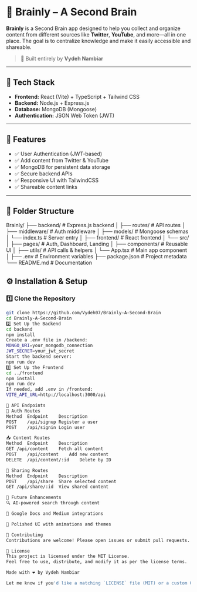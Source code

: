 # 🧠 Brainly – A Second Brain

**Brainly** is a Second Brain app designed to help you collect and organize content from different sources like **Twitter**, **YouTube**, and more—all in one place. The goal is to centralize knowledge and make it easily accessible and shareable.

> 👤 Built entirely by **Vydeh Nambiar**

---

## 🚀 Tech Stack

- **Frontend:** React (Vite) + TypeScript + Tailwind CSS  
- **Backend:** Node.js + Express.js  
- **Database:** MongoDB (Mongoose)  
- **Authentication:** JSON Web Token (JWT)  
---

## 📌 Features

- ✅ User Authentication (JWT-based)
- ✅ Add content from Twitter & YouTube
- ✅ MongoDB for persistent data storage
- ✅ Secure backend APIs
- ✅ Responsive UI with TailwindCSS
- ✅ Shareable content links

---

## 📂 Folder Structure
Brainly/
├── backend/ # Express.js backend
│ ├── routes/ # API routes
│ ├── middleware/ # Auth middleware
│ ├── models/ # Mongoose schemas
│ └── index.ts # Server entry
│
├── frontend/ # React frontend
│ └── src/
│ ├── pages/ # Auth, Dashboard, Landing
│ ├── components/ # Reusable UI
│ ├── utils/ # API calls & helpers
│ └── App.tsx # Main app component
│
├── .env # Environment variables
├── package.json # Project metadata
└── README.md # Documentation

## ⚙️ Installation & Setup

### 1️⃣ Clone the Repository

```bash
git clone https://github.com/Vydeh07/Brainly-A-Second-Brain
cd Brainly-A-Second-Brain
2️⃣ Set Up the Backend
cd backend
npm install
Create a .env file in /backend:
MONGO_URI=your_mongodb_connection
JWT_SECRET=your_jwt_secret
Start the backend server:
npm run dev
3️⃣ Set Up the Frontend
cd ../frontend
npm install
npm run dev
If needed, add .env in /frontend:
VITE_API_URL=http://localhost:3000/api

🔑 API Endpoints
🔐 Auth Routes
Method	Endpoint	Description
POST	/api/signup	Register a user
POST	/api/signin	Login user

📥 Content Routes
Method	Endpoint	Description
GET	/api/content	Fetch all content
POST	/api/content	Add new content
DELETE	/api/content/:id	Delete by ID

🔗 Sharing Routes
Method	Endpoint	Description
POST	/api/share	Share selected content
GET	/api/share/:id	View shared content

🔮 Future Enhancements
🔍 AI-powered search through content

📝 Google Docs and Medium integrations

🎨 Polished UI with animations and themes

🤝 Contributing
Contributions are welcome! Please open issues or submit pull requests.

📄 License
This project is licensed under the MIT License.
Feel free to use, distribute, and modify it as per the license terms.

Made with ❤️ by Vydeh Nambiar

Let me know if you'd like a matching `LICENSE` file (MIT) or a custom GitHub banner!








